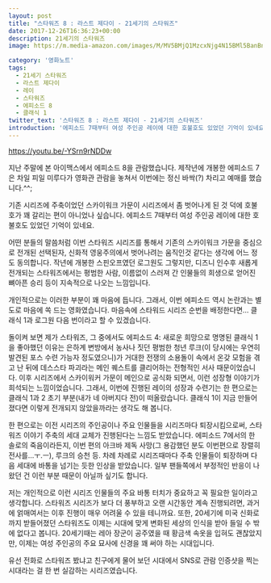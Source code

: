 ```yaml
---
layout: post
title: "스타워즈 8 : 라스트 제다이 - 21세기의 스타워즈"
date: 2017-12-26T16:36:23+00:00
description: 21세기의 스타워즈
image: https://m.media-amazon.com/images/M/MV5BMjQ1MzcxNjg4N15BMl5BanBnXkFtZTgwNzgwMjY4MzI@._V1_SY1000_CR0,0,675,1000_AL_.jpg

category: '영화노트'  
tags: 
  - 21세기 스타워즈
  - 라스트 제다이
  - 레이
  - 스타워즈
  - 에피소드 8
  - 클래식 1
twitter_text: '스타워즈 8 : 라스트 제다이 - 21세기의 스타워즈'
introduction: '에피소드 7때부터 여성 주인공 레이에 대한 호불호도 있었던 기억이 있네요.'
---
```


<https://youtu.be/-YSrn9rNDDw>

지난 주말에 본 아이맥스에서 에피소드 8을 관람했습니다. 제작년에 개봉한 에피소드 7은 차일 피일 미루다가 영화관 관람을 놓쳐서 이번에는 정신 바싹(?) 차리고 예매를 했습니다.^^;
  
기존 시리즈에 주축이었던 스카이워크 가문이 시리즈에서 좀 벗어나게 된 것 덕에 호불호가 꽤 갈리는 편이 아니었나 싶습니다. 에피소드 7때부터 여성 주인공 레이에 대한 호불호도 있었던 기억이 있네요.

어떤 분들의 말씀처럼 이번 스타워즈 시리즈를 통해서 기존의 스카이워크 가문을 중심으로 전개된 선택된자, 신화적 영웅주의에서 벗어나려는 움직인것 같다는 생각에 어느 정도 동의합니다. 작년에 개봉한 스핀오프였던 로그원도 그렇지만, 디즈니 인수후 새롭게 전개되는 스타워즈에서는 평범한 사람, 이름없이 스러져 간 인물들의 희생으로 얻어진 뼈아픈 승리 등이 지속적으로 나오는 느낌입니다.

개인적으로는 이러한 부분이 꽤 마음에 듭니다. 그래서, 이번 에피소드 역시 논란과는 별도로 마음에 쏙 드는 영화였습니다. 마음속에 스타워드 시리즈 순번을 배정한다면&#8230; 클래식 1과 로그원 다음 번이라고 할 수 있겠습니다. 

돌이켜 보면 제가 스타워즈, 그 중에서도 에피소드 4: 새로운 희망으로 명명된 클래식 1을 좋아했던 이유는 은하계 변방에서 농사나 짓던 평범한 청년 루크(이 당시에는 우연히 발견된 포스 수련 가능자 정도였으니)가 거대한 전쟁의 소용돌이 속에서 온갖 모험을 겪고 난 뒤에 데스스타 파괴라는 메인 퀘스트를 클리어하는 전형적인 서사 때문이었습니다. 이후 시리즈에서 스카이워커 가문이 메인으로 공식화 되면서, 이런 성장형 이야기가 희석되는 느낌이었습니다. 그래서, 이번에 진행된 레이의 성장과 수련기는 한 편으로는 클래식 1과 2 초기 부분(내가 네 아버지다 전)이 떠올랐습니다. 클래식 1이 지금 만들어졌다면 이렇게 전개되지 않았을까라는 생각도 해 봅니다.

한 편으로는 이전 시리즈의 주인공이나 주요 인물들을 시리즈마다 퇴장시킴으로써, 스타워즈 이야기 주축의 세대 교체가 진행된다는 느낌도 받았습니다. 에피소드 7에서의 한 솔로의 죽음이라든지, 이번 편의 아크바 제독 사망(그 용감했던 분도 이번편으로 장렬히 전사를&#8230;ㅜ.ㅡ), 루크의 승천 등. 차례 차례로 시리즈때마다 주축 인물들이 퇴장하며 다음 세대에 바통을 넘기는 듯한 인상을 받았습니다. 일부 팬들쪽에서 부정적인 반응이 나왔던 건 이런 부분 때문이 아닐까 싶기도 합니다. 

저는 개인적으로 이런 시리즈 인물들의 주요 바통 터치가 중요하고 꼭 필요한 일이라고 생각합니다. 스타워즈 시리즈가 보다 더 풍부하고 오랜 시간동안 계속 진행되려면, 과거에 얽매여서는 이후 진행이 매우 어려울 수 있을 테니까요. 또한, 20세기에 미국 신화로까지 받들어졌던 스타워즈도 이제는 시대에 맞게 변화된 세상의 인식을 받아 들일 수 밖에 없다고 봅니다. 20세기때는 레아 장군이 공주였을 때 황금색 속옷을 입혀도 괜찮았지만, 이제는 여성 주인공의 주요 묘사에 신경을 꽤 써야 하는 시대입니다.

유선 전화로 스타워즈 봤냐고 친구에게 물어 보던 시대에서 SNS로 관람 인증샷을 찍는 시대라는 걸 한 번 실감하는 시리즈였습니다.
